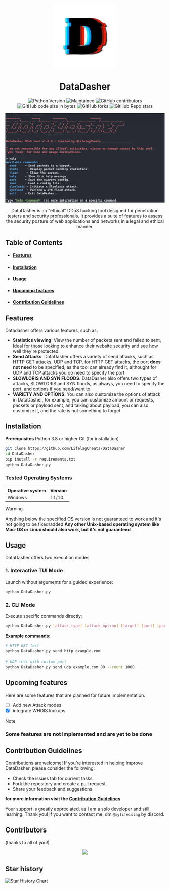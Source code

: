 <div align="center">

<img src="https://github.com/LifelagCheats/DataDasher/blob/main/Assets/DataDasherLogo.png" alt="Logo" width="200"/>

# DataDasher


![Python Version](https://img.shields.io/badge/python-3.8%2B-blue)
![Maintained](https://img.shields.io/badge/maintained-Yes!-green)
![GitHub contributors](https://img.shields.io/github/contributors/LifelagCheats/DataDasher)
![GitHub code size in bytes](https://img.shields.io/github/languages/code-size/LifelagCheats/DataDasher)
![GitHub forks](https://img.shields.io/github/forks/LifelagCheats/DataDasher?logoColor=ffff&color=%23ff0000)
![GitHub Repo stars](https://img.shields.io/github/stars/LifelagCheats/DataDasher?color=%2332cd32)

<img src="https://github.com/LifelagCheats/DataDasher/blob/main/Assets/preview.webp" alt="preview" width="800"/>


DataDasher is an "ethical" DDoS hacking tool designed for penetration testers and security professionals. It provides a suite of features to assess the security posture of web applications and networks in a legal and ethical manner.

</div>



## Table of Contents 
- #### [Features](#features)  
- #### [Installation](#installation)
- #### [Usage](#usage)
- #### [Upcoming features](#upcoming-features)  
- #### [Contribution Guidelines](#contribution-guidelines)


## Features

Datadasher offers various features, such as:

- **Statistics viewing**: View the number of packets sent and failed to sent, Ideal for those looking to enhance their website security and see how well they're protected.
- **Send Attacks**: DataDasher offers a variety of send attacks, such as HTTP GET attacks, UDP and TCP, for HTTP GET attacks, the port **does not need** to be specified, as the tool can already find it, althought for UDP and TCP attacks you do need to specify the port
- **SLOWLORIS AND SYN FLOODS**: DataDasher also offers two types of attacks, SLOWLORIS and SYN floods, as always, you need to specify the port, and options if you need/want to.
- **VARIETY AND OPTIONS**: You can also customize the options of attack in DataDasher, for example, you can customize amount or requests, packets or payload sent, and talking about payload, you can also customize it, and the rate is not something to forget.


## Installation

**Prerequisites**
Python 3.8 or higher
Git (for installation)

```bash
git clone https://github.com/LifelagCheats/DataDasher
cd DataDasher
pip install -r requirements.txt
python DataDasher.py
```
### Tested Operating Systems
<table>
    <tr>
        <th>Operative system</th>
        <th> Version </th>
    </tr>
    <tr>
        <td>Windows</td>
        <td>11/10</td>
<table>

> [!WARNING]
> Anything below the specified OS version is not guaranteed to work and it's not going to be fixed/added
> **Any other Unix-based operating system like Mac-OS or Linux should also work, but it's not guaranteed**

## Usage

DataDasher offers two execution modes

### 1. Interactive TUI Mode
Launch without arguments for a guided experience:

```bash
python DataDasher.py
```

### 2. CLI Mode

Execute specific commands directly:
```bash
python DataDasher.py [attack_type] [attack_option] [target] [port] [parameters]
```

**Example commands:**

```bash
# HTTP GET test
python DataDasher.py send http example.com

# UDP test with custom port
python DataDasher.py send udp example.com 80 --count 1000
```

## Upcoming features
Here are some features that are planned for future implementation:

- [ ] Add new Attack modes
- [x] integrate WHOIS lookups

> [!NOTE]
> ### Some features are not implemented and are yet to be done


## Contribution Guidelines
Contributions are welcome! If you’re interested in helping improve DataDasher, please consider the following:
- Check the issues tab for current tasks.
- Fork the repository and create a pull request.
- Share your feedback and suggestions.

**for more information visit the [Contribution Guidelines](https://github.com/LifelagCheats/DataDasher/blob/main/CONTRIBUTING.md)**

Your support is greatly appreciated, as I am a solo developer and still learning. Thank you!
If you want to contact me, dm `@mylifeislag` by discord.


## Contributors
(thanks to all of you!)
<div align="center">
  <a href="https://github.com/LifelagCheats/DataDasher/graphs/contributors">
    <img src="https://contrib.rocks/image?repo=LifelagCheats/DataDasher" />
  </a>
</div>

## Star history

[![Star History Chart](https://api.star-history.com/svg?repos=LifelagCheats/DataDasher&type=Date)](https://star-history.com/#LifelagCheats/DataDasher&Date)



